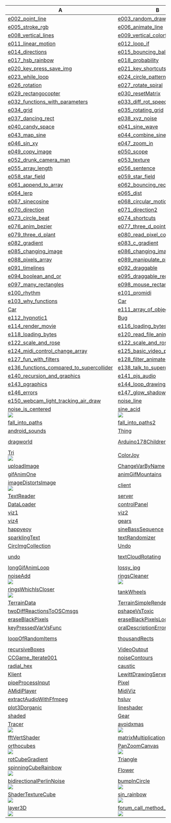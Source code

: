 | A | B | C |
| --- | --- | --- |
| [e002_point_line](https://github.com/hamoid/Fun-Programming/blob/master/processing/01/e002_point_line/) | [e003_random_draw_background](https://github.com/hamoid/Fun-Programming/blob/master/processing/01/e003_random_draw_background/) | [e004_save_open_setup_framerate](https://github.com/hamoid/Fun-Programming/blob/master/processing/01/e004_save_open_setup_framerate/)  |
| [e005_stroke_rgb](https://github.com/hamoid/Fun-Programming/blob/master/processing/01/e005_stroke_rgb/) | [e006_animate_line](https://github.com/hamoid/Fun-Programming/blob/master/processing/01/e006_animate_line/) | [e007_variables](https://github.com/hamoid/Fun-Programming/blob/master/processing/01/e007_variables/)  |
| [e008_vertical_lines](https://github.com/hamoid/Fun-Programming/blob/master/processing/01/e008_vertical_lines/) | [e009_vertical_colorful](https://github.com/hamoid/Fun-Programming/blob/master/processing/01/e009_vertical_colorful/) | [e010_rectmode_rect_circle](https://github.com/hamoid/Fun-Programming/blob/master/processing/01/e010_rectmode_rect_circle/)  |
| [e011_linear_motion](https://github.com/hamoid/Fun-Programming/blob/master/processing/01/e011_linear_motion/) | [e012_loop_if](https://github.com/hamoid/Fun-Programming/blob/master/processing/01/e012_loop_if/) | [e013_random_event](https://github.com/hamoid/Fun-Programming/blob/master/processing/01/e013_random_event/)  |
| [e014_directions](https://github.com/hamoid/Fun-Programming/blob/master/processing/01/e014_directions/) | [e015_bouncing_ball](https://github.com/hamoid/Fun-Programming/blob/master/processing/01/e015_bouncing_ball/) | [e016_rgb_rainbow](https://github.com/hamoid/Fun-Programming/blob/master/processing/01/e016_rgb_rainbow/)  |
| [e017_hsb_rainbow](https://github.com/hamoid/Fun-Programming/blob/master/processing/01/e017_hsb_rainbow/) | [e018_probability](https://github.com/hamoid/Fun-Programming/blob/master/processing/01/e018_probability/) | [e019_function](https://github.com/hamoid/Fun-Programming/blob/master/processing/01/e019_function/)  |
| [e020_key_press_save_img](https://github.com/hamoid/Fun-Programming/blob/master/processing/01/e020_key_press_save_img/) | [e021_key_shortcuts](https://github.com/hamoid/Fun-Programming/blob/master/processing/01/e021_key_shortcuts/) | [e022_fade_out_stars](https://github.com/hamoid/Fun-Programming/blob/master/processing/01/e022_fade_out_stars/)  |
| [e023_while_loop](https://github.com/hamoid/Fun-Programming/blob/master/processing/01/e023_while_loop/) | [e024_circle_patterns](https://github.com/hamoid/Fun-Programming/blob/master/processing/01/e024_circle_patterns/) | [e025_type_letters](https://github.com/hamoid/Fun-Programming/blob/master/processing/01/e025_type_letters/)  |
| [e026_rotation](https://github.com/hamoid/Fun-Programming/blob/master/processing/02/e026_rotation/) | [e027_rotate_spiral](https://github.com/hamoid/Fun-Programming/blob/master/processing/02/e027_rotate_spiral/) | [e028_translate_spiral](https://github.com/hamoid/Fun-Programming/blob/master/processing/02/e028_translate_spiral/)  |
| [e029_rectangocopter](https://github.com/hamoid/Fun-Programming/blob/master/processing/02/e029_rectangocopter/) | [e030_resetMatrix](https://github.com/hamoid/Fun-Programming/blob/master/processing/02/e030_resetMatrix/) | [e031_function_types](https://github.com/hamoid/Fun-Programming/blob/master/processing/02/e031_function_types/)  |
| [e032_functions_with_parameters](https://github.com/hamoid/Fun-Programming/blob/master/processing/02/e032_functions_with_parameters/) | [e033_diff_rot_speed](https://github.com/hamoid/Fun-Programming/blob/master/processing/02/e033_diff_rot_speed/) | [e033_scaling](https://github.com/hamoid/Fun-Programming/blob/master/processing/02/e033_scaling/)  |
| [e034_grid](https://github.com/hamoid/Fun-Programming/blob/master/processing/02/e034_grid/) | [e035_rotating_grid](https://github.com/hamoid/Fun-Programming/blob/master/processing/02/e035_rotating_grid/) | [e036_noise](https://github.com/hamoid/Fun-Programming/blob/master/processing/02/e036_noise/)  |
| [e037_dancing_rect](https://github.com/hamoid/Fun-Programming/blob/master/processing/02/e037_dancing_rect/) | [e038_xyz_noise](https://github.com/hamoid/Fun-Programming/blob/master/processing/02/e038_xyz_noise/) | [e039_candy_space](https://github.com/hamoid/Fun-Programming/blob/master/processing/02/e039_candy_space/)  |
| [e040_candy_space](https://github.com/hamoid/Fun-Programming/blob/master/processing/02/e040_candy_space/) | [e041_sine_wave](https://github.com/hamoid/Fun-Programming/blob/master/processing/02/e041_sine_wave/) | [e042_android](https://github.com/hamoid/Fun-Programming/blob/master/processing/02/e042_android/)  |
| [e043_map_sine](https://github.com/hamoid/Fun-Programming/blob/master/processing/02/e043_map_sine/) | [e044_combine_sine](https://github.com/hamoid/Fun-Programming/blob/master/processing/02/e044_combine_sine/) | [e045_map_color_sz](https://github.com/hamoid/Fun-Programming/blob/master/processing/02/e045_map_color_sz/)  |
| [e046_sin_xy](https://github.com/hamoid/Fun-Programming/blob/master/processing/02/e046_sin_xy/) | [e047_zoom_in](https://github.com/hamoid/Fun-Programming/blob/master/processing/02/e047_zoom_in/) | [e048_load_image](https://github.com/hamoid/Fun-Programming/blob/master/processing/02/e048_load_image/)  |
| [e049_copy_image](https://github.com/hamoid/Fun-Programming/blob/master/processing/02/e049_copy_image/) | [e050_scope](https://github.com/hamoid/Fun-Programming/blob/master/processing/02/e050_scope/) | [e051_copy_image](https://github.com/hamoid/Fun-Programming/blob/master/processing/03/e051_copy_image/)  |
| [e052_drunk_camera_man](https://github.com/hamoid/Fun-Programming/blob/master/processing/03/e052_drunk_camera_man/) | [e053_texture](https://github.com/hamoid/Fun-Programming/blob/master/processing/03/e053_texture/) | [e054_array](https://github.com/hamoid/Fun-Programming/blob/master/processing/03/e054_array/)  |
| [e055_array_length](https://github.com/hamoid/Fun-Programming/blob/master/processing/03/e055_array_length/) | [e056_sentence](https://github.com/hamoid/Fun-Programming/blob/master/processing/03/e056_sentence/) | [e057_silly_poet](https://github.com/hamoid/Fun-Programming/blob/master/processing/03/e057_silly_poet/)  |
| [e058_star_field](https://github.com/hamoid/Fun-Programming/blob/master/processing/03/e058_star_field/) | [e059_star_field](https://github.com/hamoid/Fun-Programming/blob/master/processing/03/e059_star_field/) | [e060_distance](https://github.com/hamoid/Fun-Programming/blob/master/processing/03/e060_distance/)  |
| [e061_append_to_array](https://github.com/hamoid/Fun-Programming/blob/master/processing/03/e061_append_to_array/) | [e062_bouncing_rects](https://github.com/hamoid/Fun-Programming/blob/master/processing/03/e062_bouncing_rects/) | [e063_three_d](https://github.com/hamoid/Fun-Programming/blob/master/processing/03/e063_three_d/)  |
| [e064_lerp](https://github.com/hamoid/Fun-Programming/blob/master/processing/03/e064_lerp/) | [e065_dist](https://github.com/hamoid/Fun-Programming/blob/master/processing/03/e065_dist/) | [e066_how_random](https://github.com/hamoid/Fun-Programming/blob/master/processing/03/e066_how_random/)  |
| [e067_sinecosine](https://github.com/hamoid/Fun-Programming/blob/master/processing/03/e067_sinecosine/) | [e068_circular_motion](https://github.com/hamoid/Fun-Programming/blob/master/processing/03/e068_circular_motion/) | [e069_adding_motion](https://github.com/hamoid/Fun-Programming/blob/master/processing/03/e069_adding_motion/)  |
| [e070_direction](https://github.com/hamoid/Fun-Programming/blob/master/processing/03/e070_direction/) | [e071_direction2](https://github.com/hamoid/Fun-Programming/blob/master/processing/03/e071_direction2/) | [e072_modulo](https://github.com/hamoid/Fun-Programming/blob/master/processing/03/e072_modulo/)  |
| [e073_circle_beat](https://github.com/hamoid/Fun-Programming/blob/master/processing/03/e073_circle_beat/) | [e074_shortcuts](https://github.com/hamoid/Fun-Programming/blob/master/processing/03/e074_shortcuts/) | [e075_bezier](https://github.com/hamoid/Fun-Programming/blob/master/processing/03/e075_bezier/)  |
| [e076_anim_bezier](https://github.com/hamoid/Fun-Programming/blob/master/processing/04/e076_anim_bezier/) | [e077_three_d_point_cloud](https://github.com/hamoid/Fun-Programming/blob/master/processing/04/e077_three_d_point_cloud/) | [e078_three_d_line_cloud](https://github.com/hamoid/Fun-Programming/blob/master/processing/04/e078_three_d_line_cloud/)  |
| [e079_three_d_plant](https://github.com/hamoid/Fun-Programming/blob/master/processing/04/e079_three_d_plant/) | [e080_read_pixel_colors](https://github.com/hamoid/Fun-Programming/blob/master/processing/04/e080_read_pixel_colors/) | [e081_read_pixel_colors](https://github.com/hamoid/Fun-Programming/blob/master/processing/04/e081_read_pixel_colors/)  |
| [e082_gradient](https://github.com/hamoid/Fun-Programming/blob/master/processing/04/e082_gradient/) | [e083_c_gradient](https://github.com/hamoid/Fun-Programming/blob/master/processing/04/e083_c_gradient/) | [e084_interactive_gradient](https://github.com/hamoid/Fun-Programming/blob/master/processing/04/e084_interactive_gradient/)  |
| [e085_changing_image](https://github.com/hamoid/Fun-Programming/blob/master/processing/04/e085_changing_image/) | [e086_changing_image](https://github.com/hamoid/Fun-Programming/blob/master/processing/04/e086_changing_image/) | [e087_strings](https://github.com/hamoid/Fun-Programming/blob/master/processing/04/e087_strings/)  |
| [e088_pixels_array](https://github.com/hamoid/Fun-Programming/blob/master/processing/04/e088_pixels_array/) | [e089_manipulate_pixels](https://github.com/hamoid/Fun-Programming/blob/master/processing/04/e089_manipulate_pixels/) | [e090_hsb_pixels](https://github.com/hamoid/Fun-Programming/blob/master/processing/04/e090_hsb_pixels/)  |
| [e091_timelines](https://github.com/hamoid/Fun-Programming/blob/master/processing/04/e091_timelines/) | [e092_draggable](https://github.com/hamoid/Fun-Programming/blob/master/processing/04/e092_draggable/) | [e093_draggable2](https://github.com/hamoid/Fun-Programming/blob/master/processing/04/e093_draggable2/)  |
| [e094_boolean_and_or](https://github.com/hamoid/Fun-Programming/blob/master/processing/04/e094_boolean_and_or/) | [e095_draggable_rect](https://github.com/hamoid/Fun-Programming/blob/master/processing/04/e095_draggable_rect/) | [e096_click_rect](https://github.com/hamoid/Fun-Programming/blob/master/processing/04/e096_click_rect/)  |
| [e097_many_rectangles](https://github.com/hamoid/Fun-Programming/blob/master/processing/04/e097_many_rectangles/) | [e098_mouse_rectangles](https://github.com/hamoid/Fun-Programming/blob/master/processing/04/e098_mouse_rectangles/) | [e099_sound](https://github.com/hamoid/Fun-Programming/blob/master/processing/04/e099_sound/)  |
| [e100_rhythm](https://github.com/hamoid/Fun-Programming/blob/master/processing/04/e100_rhythm/) | [e101_promidi](https://github.com/hamoid/Fun-Programming/blob/master/processing/05/e101_promidi/) | [e102_osc_android_accel](https://github.com/hamoid/Fun-Programming/blob/master/processing/05/e102_osc_android_accel/)  |
| [e103_why_functions](https://github.com/hamoid/Fun-Programming/blob/master/processing/05/e103_why_functions/) | [Car](https://github.com/hamoid/Fun-Programming/blob/master/processing/05/e104_classes_and_objects/) | [e104_classes_and_objects](https://github.com/hamoid/Fun-Programming/blob/master/processing/05/e104_classes_and_objects/)  |
| [Car](https://github.com/hamoid/Fun-Programming/blob/master/processing/05/e111_array_of_objects/) | [e111_array_of_objects](https://github.com/hamoid/Fun-Programming/blob/master/processing/05/e111_array_of_objects/) | [Bug](https://github.com/hamoid/Fun-Programming/blob/master/processing/05/e112_hypnotic1/)  |
| [e112_hypnotic1](https://github.com/hamoid/Fun-Programming/blob/master/processing/05/e112_hypnotic1/) | [Bug](https://github.com/hamoid/Fun-Programming/blob/master/processing/05/e113_hypnotic2/) | [e113_hypnotic2](https://github.com/hamoid/Fun-Programming/blob/master/processing/05/e113_hypnotic2/)  |
| [e114_render_movie](https://github.com/hamoid/Fun-Programming/blob/master/processing/05/e114_render_movie/) | [e116_loading_bytes](https://github.com/hamoid/Fun-Programming/blob/master/processing/05/e116_loading_bytes/) | [e117_loading_bytes](https://github.com/hamoid/Fun-Programming/blob/master/processing/05/e117_loading_bytes/)  |
| [e118_loading_bytes](https://github.com/hamoid/Fun-Programming/blob/master/processing/05/e118_loading_bytes/) | [e120_read_file_animate](https://github.com/hamoid/Fun-Programming/blob/master/processing/05/e120_read_file_animate/) | [e121_webcam](https://github.com/hamoid/Fun-Programming/blob/master/processing/05/e121_webcam/)  |
| [e122_scale_and_rose](https://github.com/hamoid/Fun-Programming/blob/master/processing/05/e122_scale_and_rose/) | [e122_scale_and_rose](https://github.com/hamoid/Fun-Programming/blob/master/processing/05/e122_scale_and_rose/web-export/) | [e123_midi_control_changes](https://github.com/hamoid/Fun-Programming/blob/master/processing/05/e123_midi_control_changes/)  |
| [e124_midi_control_change_array](https://github.com/hamoid/Fun-Programming/blob/master/processing/05/e124_midi_control_change_array/) | [e125_basic_video_player](https://github.com/hamoid/Fun-Programming/blob/master/processing/05/e125_basic_video_player/) | [e126_abstract_movie_player](https://github.com/hamoid/Fun-Programming/blob/master/processing/06/e126_abstract_movie_player/)  |
| [e127_fun_with_filters](https://github.com/hamoid/Fun-Programming/blob/master/processing/06/e127_fun_with_filters/) | [e128_filter_animated_blobs](https://github.com/hamoid/Fun-Programming/blob/master/processing/06/e128_filter_animated_blobs/) | [e133_SinOsc_demo](https://github.com/hamoid/Fun-Programming/blob/master/processing/06/e133_SinOsc_demo/)  |
| [e136_functions_compared_to_supercollider](https://github.com/hamoid/Fun-Programming/blob/master/processing/06/e136_functions_compared_to_supercollider/) | [e138_talk_to_supercollider](https://github.com/hamoid/Fun-Programming/blob/master/processing/06/e138_talk_to_supercollider/) | [e139_change_values_of_running_program](https://github.com/hamoid/Fun-Programming/blob/master/processing/06/e139_change_values_of_running_program/)  |
| [e140_recursion_and_graphics](https://github.com/hamoid/Fun-Programming/blob/master/processing/06/e140_recursion_and_graphics/) | [e141_pjs_audio](https://github.com/hamoid/Fun-Programming/blob/master/processing/06/e141_pjs_audio/) | [e141_pjs_audio](https://github.com/hamoid/Fun-Programming/blob/master/processing/06/e141_pjs_audio/web-export/)  |
| [e143_pgraphics](https://github.com/hamoid/Fun-Programming/blob/master/processing/06/e143_pgraphics/) | [e144_loop_drawing_toy](https://github.com/hamoid/Fun-Programming/blob/master/processing/06/e144_loop_drawing_toy/) | [e145_create_animgif](https://github.com/hamoid/Fun-Programming/blob/master/processing/06/e145_create_animgif/)  |
| [e146_errors](https://github.com/hamoid/Fun-Programming/blob/master/processing/06/e146_errors/) | [e147_glow_shadow](https://github.com/hamoid/Fun-Programming/blob/master/processing/06/e147_glow_shadow/) | [e148_glowing_svg_vector_shape](https://github.com/hamoid/Fun-Programming/blob/master/processing/06/e148_glowing_svg_vector_shape/)  |
| [e150_webcam_light_tracking_air_draw](https://github.com/hamoid/Fun-Programming/blob/master/processing/06/e150_webcam_light_tracking_air_draw/) | [noise_line](https://github.com/hamoid/Fun-Programming/blob/master/processing/ideas/2011/08/noise_line/) | [translate_rotate](https://github.com/hamoid/Fun-Programming/blob/master/processing/ideas/2011/08/translate_rotate/)  |
| [noise_is_centered<br>![](ideas/2011/09/noise_is_centered/.thumb.jpg)](https://github.com/hamoid/Fun-Programming/blob/master/processing/ideas/2011/09/noise_is_centered/) | [sine_acid<br>![](ideas/2011/09/sine_acid/.thumb.jpg)](https://github.com/hamoid/Fun-Programming/blob/master/processing/ideas/2011/09/sine_acid/) | [sine_rainbow](https://github.com/hamoid/Fun-Programming/blob/master/processing/ideas/2011/09/sine_rainbow/)  |
| [fall_into_paths](https://github.com/hamoid/Fun-Programming/blob/master/processing/ideas/2012/02/15/fall_into_paths/) | [fall_into_paths2](https://github.com/hamoid/Fun-Programming/blob/master/processing/ideas/2012/02/18/fall_into_paths2/) | [inf_bezier](https://github.com/hamoid/Fun-Programming/blob/master/processing/ideas/2012/02/18/inf_bezier/)  |
| [android_sounds](https://github.com/hamoid/Fun-Programming/blob/master/processing/ideas/2012/02/23/android_sounds/) | [Thing](https://github.com/hamoid/Fun-Programming/blob/master/processing/ideas/2012/06/dragworld/) | [ThingCollection](https://github.com/hamoid/Fun-Programming/blob/master/processing/ideas/2012/06/dragworld/)  |
| [dragworld](https://github.com/hamoid/Fun-Programming/blob/master/processing/ideas/2012/06/dragworld/) | [Arduino178Children](https://github.com/hamoid/Fun-Programming/blob/master/processing/ideas/2013/01/Arduino178Children/) | [BarycentricTriangleMapping<br>![](ideas/2013/02/BarycentricTriangleMapping/.thumb.jpg)](https://github.com/hamoid/Fun-Programming/blob/master/processing/ideas/2013/02/BarycentricTriangleMapping/)  |
| [Tri<br>![](ideas/2013/02/BarycentricTriangleMapping/.thumb.jpg)](https://github.com/hamoid/Fun-Programming/blob/master/processing/ideas/2013/02/BarycentricTriangleMapping/) | [ColorJoy](https://github.com/hamoid/Fun-Programming/blob/master/processing/ideas/2013/02/ColorJoy/) | [wordsToShapes](https://github.com/hamoid/Fun-Programming/blob/master/processing/ideas/2013/06/wordsToShapes/)  |
| [uploadImage](https://github.com/hamoid/Fun-Programming/blob/master/processing/ideas/2013/07/uploadImage/) | [ChangeVarByName](https://github.com/hamoid/Fun-Programming/blob/master/processing/ideas/2013/08/ChangeVarByName/) | [p5tweets](https://github.com/hamoid/Fun-Programming/blob/master/processing/ideas/2013/08/p5tweets/)  |
| [gifAnimOne](https://github.com/hamoid/Fun-Programming/blob/master/processing/ideas/2013/10/gifAnimOne/) | [animGifMountains](https://github.com/hamoid/Fun-Programming/blob/master/processing/ideas/2013/11/animGifMountains/) | [fadeWithShader](https://github.com/hamoid/Fun-Programming/blob/master/processing/ideas/2013/11/fadeWithShader/)  |
| [imageDistortsImage<br>![](ideas/2013/11/imageDistortsImage/.thumb.jpg)](https://github.com/hamoid/Fun-Programming/blob/master/processing/ideas/2013/11/imageDistortsImage/) | [client](https://github.com/hamoid/Fun-Programming/blob/master/processing/ideas/2013/11/prettyDecentDisplay/client/) | [ColorPair](https://github.com/hamoid/Fun-Programming/blob/master/processing/ideas/2013/11/prettyDecentDisplay/server/)  |
| [TextReader](https://github.com/hamoid/Fun-Programming/blob/master/processing/ideas/2013/11/prettyDecentDisplay/server/) | [server](https://github.com/hamoid/Fun-Programming/blob/master/processing/ideas/2013/11/prettyDecentDisplay/server/) | [Data](https://github.com/hamoid/Fun-Programming/blob/master/processing/ideas/2013/11/stm/)  |
| [DataLoader](https://github.com/hamoid/Fun-Programming/blob/master/processing/ideas/2013/11/stm/) | [controlPanel](https://github.com/hamoid/Fun-Programming/blob/master/processing/ideas/2013/11/stm/) | [stm](https://github.com/hamoid/Fun-Programming/blob/master/processing/ideas/2013/11/stm/)  |
| [viz1](https://github.com/hamoid/Fun-Programming/blob/master/processing/ideas/2013/11/stm/) | [viz2](https://github.com/hamoid/Fun-Programming/blob/master/processing/ideas/2013/11/stm/) | [viz3](https://github.com/hamoid/Fun-Programming/blob/master/processing/ideas/2013/11/stm/)  |
| [viz4](https://github.com/hamoid/Fun-Programming/blob/master/processing/ideas/2013/11/stm/) | [gears](https://github.com/hamoid/Fun-Programming/blob/master/processing/ideas/2013/12/gears/) | [Star](https://github.com/hamoid/Fun-Programming/blob/master/processing/ideas/2013/12/happyeoy/)  |
| [happyeoy](https://github.com/hamoid/Fun-Programming/blob/master/processing/ideas/2013/12/happyeoy/) | [sineBassSequence](https://github.com/hamoid/Fun-Programming/blob/master/processing/ideas/2013/12/sineBassSequence/) | [sineBassSequence](https://github.com/hamoid/Fun-Programming/blob/master/processing/ideas/2013/12/sineBassSequence/)  |
| [sparklingText](https://github.com/hamoid/Fun-Programming/blob/master/processing/ideas/2013/12/sparklingText/) | [textRandomizer](https://github.com/hamoid/Fun-Programming/blob/master/processing/ideas/2013/12/textRandomizer/) | [avoid](https://github.com/hamoid/Fun-Programming/blob/master/processing/ideas/2014/01/avoid/)  |
| [CircImgCollection](https://github.com/hamoid/Fun-Programming/blob/master/processing/ideas/2014/01/drawingWithUndoRedo/) | [Undo](https://github.com/hamoid/Fun-Programming/blob/master/processing/ideas/2014/01/drawingWithUndoRedo/) | [drawingWithUndoRedo](https://github.com/hamoid/Fun-Programming/blob/master/processing/ideas/2014/01/drawingWithUndoRedo/)  |
| [undo](https://github.com/hamoid/Fun-Programming/blob/master/processing/ideas/2014/01/undo/) | [textCloudRotating](https://github.com/hamoid/Fun-Programming/blob/master/processing/ideas/2014/02/textCloudRotating/) | [voronoi<br>![](ideas/2014/02/voronoi/.thumb.jpg)](https://github.com/hamoid/Fun-Programming/blob/master/processing/ideas/2014/02/voronoi/)  |
| [longGifAnimLoop](https://github.com/hamoid/Fun-Programming/blob/master/processing/ideas/2014/03/longGifAnimLoop/) | [lossy_jpg](https://github.com/hamoid/Fun-Programming/blob/master/processing/ideas/2014/03/lossy_jpg/) | [revolving](https://github.com/hamoid/Fun-Programming/blob/master/processing/ideas/2014/03/revolving/)  |
| [noiseAdd<br>![](ideas/2014/04/noiseAdd/.thumb.jpg)](https://github.com/hamoid/Fun-Programming/blob/master/processing/ideas/2014/04/noiseAdd/) | [ringsCleaner<br>![](ideas/2014/04/ringsCleaner/.thumb.jpg)](https://github.com/hamoid/Fun-Programming/blob/master/processing/ideas/2014/04/ringsCleaner/) | [ringsShadow<br>![](ideas/2014/04/ringsShadow/.thumb.jpg)](https://github.com/hamoid/Fun-Programming/blob/master/processing/ideas/2014/04/ringsShadow/)  |
| [ringsWhichIsCloser<br>![](ideas/2014/04/ringsWhichIsCloser/.thumb.jpg)](https://github.com/hamoid/Fun-Programming/blob/master/processing/ideas/2014/04/ringsWhichIsCloser/) | [tankWheels](https://github.com/hamoid/Fun-Programming/blob/master/processing/ideas/2014/04/tankWheels/) | [Terrain](https://github.com/hamoid/Fun-Programming/blob/master/processing/ideas/2014/05/Terrain/)  |
| [TerrainData](https://github.com/hamoid/Fun-Programming/blob/master/processing/ideas/2014/05/Terrain/) | [TerrainSimpleRender](https://github.com/hamoid/Fun-Programming/blob/master/processing/ideas/2014/05/Terrain/) | [ringsBlendMode](https://github.com/hamoid/Fun-Programming/blob/master/processing/ideas/2014/05/ringsBlendMode/)  |
| [twoDiffReactionsToOSCmsgs](https://github.com/hamoid/Fun-Programming/blob/master/processing/ideas/2014/05/twoDiffReactionsToOSCmsgs/) | [pshapeVsToxic](https://github.com/hamoid/Fun-Programming/blob/master/processing/ideas/2014/06/pshapeVsToxic/) | [avoid_garbage_collection](https://github.com/hamoid/Fun-Programming/blob/master/processing/ideas/2014/08/avoid_garbage_collection/)  |
| [eraseBlackPixels](https://github.com/hamoid/Fun-Programming/blob/master/processing/ideas/2014/09/eraseBlackPixels/) | [eraseBlackPixelsLookup](https://github.com/hamoid/Fun-Programming/blob/master/processing/ideas/2014/09/eraseBlackPixelsLookup/) | [upload](https://github.com/hamoid/Fun-Programming/blob/master/processing/ideas/2014/09/processingjsImageUpload/)  |
| [keyPressedVarVsFunc](https://github.com/hamoid/Fun-Programming/blob/master/processing/ideas/2014/10/keyPressedVarVsFunc/) | [oralDescriptionError](https://github.com/hamoid/Fun-Programming/blob/master/processing/ideas/2014/10/oralDescriptionError/) | [oralDescriptionGame](https://github.com/hamoid/Fun-Programming/blob/master/processing/ideas/2014/10/oralDescriptionGame/)  |
| [loopOfRandomItems](https://github.com/hamoid/Fun-Programming/blob/master/processing/ideas/2014/11/loopOfRandomItems/) | [thousandRects](https://github.com/hamoid/Fun-Programming/blob/master/processing/ideas/2014/11/thousandRects/) | [boxesAreLight<br>![](ideas/2015/01/boxesAreLight/.thumb.jpg)](https://github.com/hamoid/Fun-Programming/blob/master/processing/ideas/2015/01/boxesAreLight/)  |
| [recursiveBoxes](https://github.com/hamoid/Fun-Programming/blob/master/processing/ideas/2015/01/recursiveBoxes/) | [VideoOutput](https://github.com/hamoid/Fun-Programming/blob/master/processing/ideas/2015/01/streamToFFMPEG/) | [streamToFFMPEG](https://github.com/hamoid/Fun-Programming/blob/master/processing/ideas/2015/01/streamToFFMPEG/)  |
| [CCGame_Iterate001](https://github.com/hamoid/Fun-Programming/blob/master/processing/ideas/2015/02/CCGame_Iterate001/) | [noiseContours](https://github.com/hamoid/Fun-Programming/blob/master/processing/ideas/2015/09/noiseContours/) | [noiseDirQuantized](https://github.com/hamoid/Fun-Programming/blob/master/processing/ideas/2015/09/noiseDirQuantized/)  |
| [radial_hex](https://github.com/hamoid/Fun-Programming/blob/master/processing/ideas/2015/09/radial_hex/) | [caustic](https://github.com/hamoid/Fun-Programming/blob/master/processing/ideas/2016/02/caustic/) | [LewittDrawing](https://github.com/hamoid/Fun-Programming/blob/master/processing/ideas/2016/05/LewittDrawing/)  |
| [Klient](https://github.com/hamoid/Fun-Programming/blob/master/processing/ideas/2016/05/LewittDrawingServer/) | [LewittDrawingServer](https://github.com/hamoid/Fun-Programming/blob/master/processing/ideas/2016/05/LewittDrawingServer/) | [non_overlapping_circles_using_arrays](https://github.com/hamoid/Fun-Programming/blob/master/processing/ideas/2016/07/non_overlapping_circles_using_arrays/)  |
| [pipeProcessInput](https://github.com/hamoid/Fun-Programming/blob/master/processing/ideas/2016/07/pipeProcessInput/) | [Pixel](https://github.com/hamoid/Fun-Programming/blob/master/processing/ideas/2017/01/copycat/) | [copycat](https://github.com/hamoid/Fun-Programming/blob/master/processing/ideas/2017/01/copycat/)  |
| [AMidiPlayer](https://github.com/hamoid/Fun-Programming/blob/master/processing/ideas/2017/04/MidiViz/) | [MidiViz](https://github.com/hamoid/Fun-Programming/blob/master/processing/ideas/2017/04/MidiViz/) | [Note](https://github.com/hamoid/Fun-Programming/blob/master/processing/ideas/2017/04/MidiViz/)  |
| [extractAudioWithFfmpeg](https://github.com/hamoid/Fun-Programming/blob/master/processing/ideas/2017/05/extractAudioWithFfmpeg/) | [hsluv](https://github.com/hamoid/Fun-Programming/blob/master/processing/ideas/2017/05/hsluv/) | [plot3DforJerome](https://github.com/hamoid/Fun-Programming/blob/master/processing/ideas/2017/05/plot3DforJerome/)  |
| [plot3Dorganic](https://github.com/hamoid/Fun-Programming/blob/master/processing/ideas/2017/05/plot3Dorganic/) | [lineshader](https://github.com/hamoid/Fun-Programming/blob/master/processing/ideas/2017/08/lineshader/) | [lineshader2](https://github.com/hamoid/Fun-Programming/blob/master/processing/ideas/2017/08/lineshader2/)  |
| [shaded](https://github.com/hamoid/Fun-Programming/blob/master/processing/ideas/2017/08/shaded/) | [Gear](https://github.com/hamoid/Fun-Programming/blob/master/processing/ideas/2017/10/copycat_gears/) | [copycat_gears](https://github.com/hamoid/Fun-Programming/blob/master/processing/ideas/2017/10/copycat_gears/)  |
| [Tracer<br>![](ideas/2017/12/avoidxmas/.thumb.jpg)](https://github.com/hamoid/Fun-Programming/blob/master/processing/ideas/2017/12/avoidxmas/) | [avoidxmas<br>![](ideas/2017/12/avoidxmas/.thumb.jpg)](https://github.com/hamoid/Fun-Programming/blob/master/processing/ideas/2017/12/avoidxmas/) | [fftFragShader](https://github.com/hamoid/Fun-Programming/blob/master/processing/ideas/2018/03/fftFragShader/)  |
| [fftVertShader](https://github.com/hamoid/Fun-Programming/blob/master/processing/ideas/2018/03/fftVertShader/) | [matrixMultiplication](https://github.com/hamoid/Fun-Programming/blob/master/processing/ideas/2018/03/matrixMultiplication/) | [vizImgColorDistrib](https://github.com/hamoid/Fun-Programming/blob/master/processing/ideas/2018/03/vizImgColorDistrib/)  |
| [orthocubes<br>![](ideas/2018/04/orthocubes/.thumb.jpg)](https://github.com/hamoid/Fun-Programming/blob/master/processing/ideas/2018/04/orthocubes/) | [PanZoomCanvas<br>![](ideas/2018/08/panZoomSketch/.thumb.jpg)](https://github.com/hamoid/Fun-Programming/blob/master/processing/ideas/2018/08/panZoomSketch/) | [panZoomSketch<br>![](ideas/2018/08/panZoomSketch/.thumb.jpg)](https://github.com/hamoid/Fun-Programming/blob/master/processing/ideas/2018/08/panZoomSketch/)  |
| [rotCubeGradient](https://github.com/hamoid/Fun-Programming/blob/master/processing/ideas/2018/09/rotCubeGradient/) | [Triangle](https://github.com/hamoid/Fun-Programming/blob/master/processing/ideas/2018/10/copycatSplitTriangle/) | [copycatSplitTriangle](https://github.com/hamoid/Fun-Programming/blob/master/processing/ideas/2018/10/copycatSplitTriangle/)  |
| [spinningCubeRainbow<br>![](ideas/2018/10/spinningCubeRainbow/.thumb.jpg)](https://github.com/hamoid/Fun-Programming/blob/master/processing/ideas/2018/10/spinningCubeRainbow/) | [Flower](https://github.com/hamoid/Fun-Programming/blob/master/processing/ideas/2018/11/Flowers/) | [Flowers](https://github.com/hamoid/Fun-Programming/blob/master/processing/ideas/2018/11/Flowers/)  |
| [bidirectionalPerlinNoise<br>![](ideas/2019/01/bidirectionalPerlinNoise/.thumb.jpg)](https://github.com/hamoid/Fun-Programming/blob/master/processing/ideas/2019/01/bidirectionalPerlinNoise/) | [bumpInCircle<br>![](ideas/2019/01/bumpInCircle/.thumb.jpg)](https://github.com/hamoid/Fun-Programming/blob/master/processing/ideas/2019/01/bumpInCircle/) | [circularGradients<br>![](ideas/2019/04/circularGradients/.thumb.jpg)](https://github.com/hamoid/Fun-Programming/blob/master/processing/ideas/2019/04/circularGradients/)  |
| [ShaderTextureCube<br>![](ideas/2019/08/ShaderTextureCube/.thumb.jpg)](https://github.com/hamoid/Fun-Programming/blob/master/processing/ideas/2019/08/ShaderTextureCube/) | [sin_rainbow<br>![](ideas/2019/09/sin_rainbow/.thumb.jpg)](https://github.com/hamoid/Fun-Programming/blob/master/processing/ideas/2019/09/sin_rainbow/) | [drawDonut<br>![](ideas/2019/11/drawDonut/.thumb.jpg)](https://github.com/hamoid/Fun-Programming/blob/master/processing/ideas/2019/11/drawDonut/)  |
| [layer3D<br>![](ideas/2019/11/layer3D/.thumb.jpg)](https://github.com/hamoid/Fun-Programming/blob/master/processing/ideas/2019/11/layer3D/) | [forum_call_method_by_name<br>![](ideas/2020/01/forum_call_method_by_name/.thumb.jpg)](https://github.com/hamoid/Fun-Programming/blob/master/processing/ideas/2020/01/forum_call_method_by_name/) | [irregularLineBetweenTwoPoints<br>![](ideas/2020/03/irregularLineBetweenTwoPoints/.thumb.jpg)](https://github.com/hamoid/Fun-Programming/blob/master/processing/ideas/2020/03/irregularLineBetweenTwoPoints/)  |
